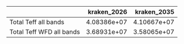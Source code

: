 |                          |   kraken_2026 |   kraken_2035 |
|:-------------------------|--------------:|--------------:|
| Total Teff all bands     |   4.08386e+07 |   4.10667e+07 |
| Total Teff WFD all bands |   3.68931e+07 |   3.58065e+07 |
